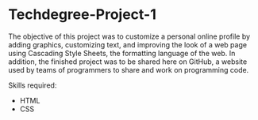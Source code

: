 # Techdegree-Project-1
The objective of this project was to customize a personal online profile by adding graphics, customizing text, and improving the look of a web page using Cascading Style Sheets, the formatting language of the web. In addition, the finished project was to be shared here on GitHub, a website used by teams of programmers to share and work on programming code.

Skills required:
- HTML
- CSS
